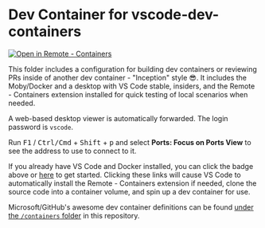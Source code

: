 # Dev Container for vscode-dev-containers

[![Open in Remote - Containers](https://img.shields.io/static/v1?label=Remote%20-%20Containers&message=Open&color=blue&logo=visualstudiocode)](https://vscode.dev/redirect?url=vscode://ms-vscode-remote.remote-containers/cloneInVolume?url=https://github.com/mraarone/dsbaseline)

This folder includes a configuration for building dev containers or reviewing PRs inside of another dev container - "Inception" style 😎. It includes the Moby/Docker and a desktop with VS Code stable, insiders, and the Remote - Containers extension installed for quick testing of local scenarios when needed.

A web-based desktop viewer is automatically forwarded. The login password is `vscode`.

Run <kbd>F1</kbd> / <kbd>Ctrl/Cmd</kbd> + <kbd>Shift</kbd> + <kbd>p</kbd> and select **Ports: Focus on Ports View** to see the address to use to connect to it.

If you already have VS Code and Docker installed, you can click the badge above or [here](https://vscode.dev/redirect?url=vscode://ms-vscode-remote.remote-containers/cloneInVolume?url=https://github.com/mraarone/dsbaseline) to get started. Clicking these links will cause VS Code to automatically install the Remote - Containers extension if needed, clone the source code into a container volume, and spin up a dev container for use.

Microsoft/GitHub's awesome dev container definitions can be found [under the `/containers` folder](https://github.com/microsoft/vscode-dev-containers/tree/main/containers) in this repository.
